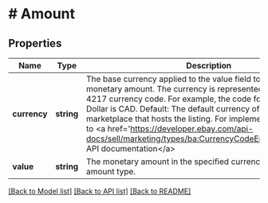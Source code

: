 # # Amount

## Properties

Name | Type | Description | Notes
------------ | ------------- | ------------- | -------------
**currency** | **string** | The base currency applied to the value field to establish a monetary amount. The currency is represented as a 3-letter ISO 4217 currency code. For example, the code for the Canadian Dollar is CAD. Default: The default currency of the eBay marketplace that hosts the listing. For implementation help, refer to &lt;a href&#x3D;&#39;https://developer.ebay.com/api-docs/sell/marketing/types/ba:CurrencyCodeEnum&#39;&gt;eBay API documentation&lt;/a&gt; | [optional]
**value** | **string** | The monetary amount in the specified currency. Required in the amount type. | [optional]

[[Back to Model list]](../../README.md#models) [[Back to API list]](../../README.md#endpoints) [[Back to README]](../../README.md)
